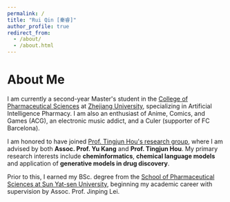 ```yaml
---
permalink: /
title: "Rui Qin [秦睿]"
author_profile: true
redirect_from: 
  - /about/
  - /about.html
---
```


About Me
======
I am currently a second-year Master's student in the [College of Pharmaceutical Sciences](http://cpsen.zju.edu.cn/) at [Zhejiang University](https://www.zju.edu.cn/), specializing in Artificial Intelligence Pharmacy. I am also an enthusiast of Anime, Comics, and Games (ACG), an electronic music addict, and a Culer (supporter of FC Barcelona).

I am honored to have joined [Prof. Tingjun Hou's research group](http://cadd.zju.edu.cn/en), where I am advised by both **Assoc. Prof. Yu Kang** and **Prof. Tingjun Hou**. My primary research interests include **cheminformatics**, **chemical language models** and application of **generative models in drug discovery**. 

Prior to this, I earned my BSc. degree from the [School of Pharmaceutical Sciences at Sun Yat-sen University](https://sps.sysu.edu.cn/), beginning my academic career with supervision by Assoc. Prof. Jinping Lei.